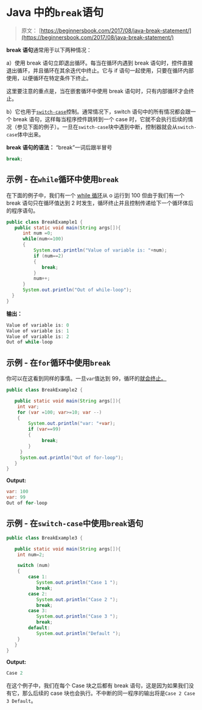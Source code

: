 # Java 中的`break`语句

> 原文： [https://beginnersbook.com/2017/08/java-break-statement/](https://beginnersbook.com/2017/08/java-break-statement/)

**break 语句**通常用于以下两种情况：

a）使用 break 语句立即退出循环。每当在循环内遇到 break 语句时，控件直接退出循环，并且循环在其余迭代中终止。它与 if 语句一起使用，只要在循环内部使用，以便循环在特定条件下终止。

这里要注意的重点是，当在嵌套循环中使用 break 语句时，只有内部循环才会终止。

b）它也用于[`switch-case`](https://beginnersbook.com/2017/08/java-switch-case/)控制。通常情况下，switch 语句中的所有情况都会跟一个 break 语句，这样每当程序控件跳转到一个 case 时，它就不会执行后续的情况（参见下面的例子）。一旦在`switch-case`块中遇到中断，控制器就会从`switch-case`体中出来。

**break 语句的语法：**
“break”一词后跟半冒号

```java
break;
```

## 示例 - 在`while`循环中使用`break`

在下面的例子中，我们有一个 [while 循环](https://beginnersbook.com/2015/03/while-loop-in-java-with-examples/)从 o 运行到 100 但由于我们有一个 break 语句只在循环值达到 2 时发生，循环终止并且控制传递给下一个循环体后的程序语句。

```java
public class BreakExample1 {
   public static void main(String args[]){
      int num =0;
      while(num<=100)
      {
          System.out.println("Value of variable is: "+num);
          if (num==2)
          {
             break;
          }
          num++;
      }
      System.out.println("Out of while-loop");
  }
}
```

**输出：**

```java
Value of variable is: 0
Value of variable is: 1
Value of variable is: 2
Out of while-loop
```

## 示例 - 在`for`循环中使用`break`

你可以在这看到同样的事情。一旦`var`值达到 99，循环的[就会终止。](https://beginnersbook.com/2015/03/for-loop-in-java-with-example/)

```java
public class BreakExample2 {

   public static void main(String args[]){
	int var;
	for (var =100; var>=10; var --)
	{
	    System.out.println("var: "+var);
	    if (var==99)
	    {
	         break;
	    }
	 }
	 System.out.println("Out of for-loop");
   }
}
```

**Output:**

```java
var: 100
var: 99
Out of for-loop

```

## 示例 - 在`switch-case`中使用`break`语句

```java
public class BreakExample3 {

   public static void main(String args[]){
	int num=2;

	switch (num)
	{
	    case 1:
	       System.out.println("Case 1 ");
	       break;
	    case 2:
	       System.out.println("Case 2 ");
	       break;
	    case 3:
	       System.out.println("Case 3 ");
	       break;
	    default:
	       System.out.println("Default ");
	}
   }
}

```

**Output:**

```java
Case 2

```

在这个例子中，我们在每个 Case 块之后都有 break 语句，这是因为如果我们没有它，那么后续的 case 块也会执行。不中断的同一程序的输出将是`Case 2 Case 3 Default`。